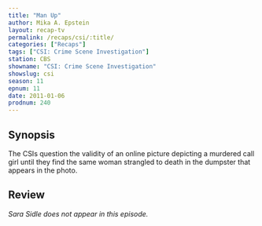 ```yaml
---
title: "Man Up"
author: Mika A. Epstein
layout: recap-tv
permalink: /recaps/csi/:title/
categories: ["Recaps"]
tags: ["CSI: Crime Scene Investigation"]
station: CBS
showname: "CSI: Crime Scene Investigation"
showslug: csi
season: 11  
epnum: 11  
date: 2011-01-06
prodnum: 240  
---
```


## Synopsis

The CSIs question the validity of an online picture depicting a murdered call girl until they find the same woman strangled to death in the dumpster that appears in the photo.

## Review

_Sara Sidle does not appear in this episode._
